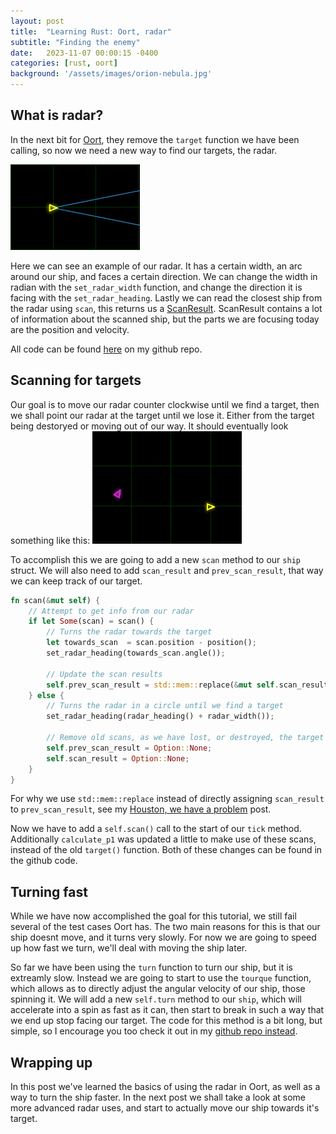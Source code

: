```yaml
---
layout: post
title:  "Learning Rust: Oort, radar"
subtitle: "Finding the enemy"
date:   2023-11-07 00:00:15 -0400
categories: [rust, oort]
background: '/assets/images/orion-nebula.jpg'
---
```


## What is radar?

In the next bit for [Oort](https://oort.rs/), they remove the `target` function we have been calling, so now we need a new way to find our targets, the radar. 


![](/assets/posts/2023-11-07/radar-1.png)


Here we can see an example of our radar. It has a certain width, an arc around our ship, and faces a certain direction. We can change the width in radian with the `set_radar_width` function, and change the direction it is facing with the `set_radar_heading`. Lastly we can read the closest ship from the radar using `scan`, this returns us a [ScanResult](https://docs.rs/oort_api/latest/oort_api/prelude/struct.ScanResult.html). ScanResult contains a lot of information about the scanned ship, but the parts we are focusing today are the position and velocity.

All code can be found [here](https://github.com/ShadowRonin/oort-ships/blob/main/tutorials/7_radar.rs) on my github repo.

## Scanning for targets

Our goal is to move our radar counter clockwise until we find a target, then we shall point our radar at the target until we lose it. Either from the target being destoryed or moving out of our way. It should eventually look something like this:
![](/assets/posts/2023-11-07/radar-scan.gif)

To accomplish this we are going to add a new `scan` method to our `ship` struct. We will also need to add `scan_result` and `prev_scan_result`, that way we can keep track of our target.
```rust
fn scan(&mut self) {
    // Attempt to get info from our radar
    if let Some(scan) = scan() {
        // Turns the radar towards the target
        let towards_scan  = scan.position - position();
        set_radar_heading(towards_scan.angle());

        // Update the scan results
        self.prev_scan_result = std::mem::replace(&mut self.scan_result, Some(scan));
    } else {
        // Turns the radar in a circle until we find a target
        set_radar_heading(radar_heading() + radar_width());

        // Remove old scans, as we have lost, or destroyed, the target
        self.prev_scan_result = Option::None;
        self.scan_result = Option::None;
    }
}
```

For why we use `std::mem::replace` instead of directly assigning `scan_result` to `prev_scan_result`, see my [Houston, we have a problem](/rust/oort/2023/11/06/rust-mut-ref-error.html) post.

Now we have to add a `self.scan()` call to the start of our `tick` method. Additionally `calculate_p1` was updated a little to make use of these scans, instead of the old `target()` function. Both of these changes can be found in the github code.

## Turning fast

While we have now accomplished the goal for this tutorial, we still fail several of the test cases Oort has. The two main reasons for this is that our ship doesnt move, and it turns very slowly. For now we are going to speed up how fast we turn, we'll deal with moving the ship later.

So far we have been using the `turn` function to turn our ship, but it is extreamly slow. Instead we are going to start to use the `tourque` function, which allows as to directly adjust the angular velocity of our ship, those spinning it. We will add a new `self.turn` method to our `ship`, which will accelerate into a spin as fast as it can, then start to break in such a way that we end up stop facing our target. The code for this method is a bit long, but simple, so I encourage you too check it out in my [github repo instead](https://github.com/ShadowRonin/oort-ships/blob/c5f2c191847d1b7ed7532b484ad59a1894a9fa5b/tutorials/7_radar.rs#L96).

## Wrapping up

In this post we've learned the basics of using the radar in Oort, as well as a way to turn the ship faster. In the next post we shall take a look at some more advanced radar uses, and start to actually move our ship towards it's target.


